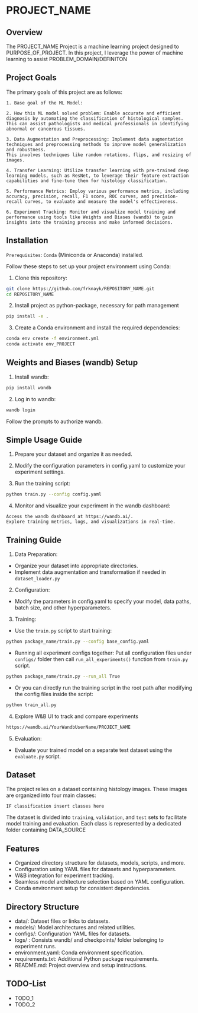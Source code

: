 # PROJECT_NAME

## Overview

The PROJECT_NAME Project is a machine learning project designed to PURPOSE_OF_PROJECT.
In this project, I leverage the power of machine learning to assist PROBLEM_DOMAIN/DEFINITON

## Project Goals

The primary goals of this project are as follows:

```text
1. Base goal of the ML Model: 

2. How this ML model solved problem: Enable accurate and efficient diagnosis by automating the classification of histological samples. 
This can assist pathologists and medical professionals in identifying abnormal or cancerous tissues.

3. Data Augmentation and Preprocessing: Implement data augmentation techniques and preprocessing methods to improve model generalization and robustness. 
This involves techniques like random rotations, flips, and resizing of images.

4. Transfer Learning: Utilize transfer learning with pre-trained deep learning models, such as ResNet, to leverage their feature extraction capabilities and fine-tune them for histology classification.

5. Performance Metrics: Employ various performance metrics, including accuracy, precision, recall, F1 score, ROC curves, and precision-recall curves, to evaluate and measure the model's effectiveness.

6. Experiment Tracking: Monitor and visualize model training and performance using tools like Weights and Biases (wandb) to gain insights into the training process and make informed decisions.
```

## Installation

`Prerequisites`: `Conda` (Miniconda or Anaconda) installed.

Follow these steps to set up your project environment using Conda:

1. Clone this repository:

```bash
git clone https://github.com/frknayk/REPOSITORY_NAME.git
cd REPOSITORY_NAME
```

2. Install project as python-package, necessary for path management

```bash
pip install -e .
```

3. Create a Conda environment and install the required dependencies:

```bash
conda env create -f environment.yml
conda activate env_PROJECT
```

## Weights and Biases (wandb) Setup

1. Install wandb:

```bash
pip install wandb
```

2. Log in to wandb:

```bash
wandb login
```

Follow the prompts to authorize wandb.

## Simple Usage Guide

1. Prepare your dataset and organize it as needed.

2. Modify the configuration parameters in config.yaml to customize your experiment settings.

3. Run the training script:

```bash
python train.py --config config.yaml
```

4. Monitor and visualize your experiment in the wandb dashboard:

```text
Access the wandb dashboard at https://wandb.ai/.
Explore training metrics, logs, and visualizations in real-time.
```

## Training Guide

1. Data Preparation:

- Organize your dataset into appropriate directories.
- Implement data augmentation and transformation if needed in `dataset_loader.py`

2. Configuration:

- Modify the parameters in config.yaml to specify your model, data paths, batch size, and other hyperparameters.

3. Training:

- Use the `train.py` script to start training:

```bash
python package_name/train.py --config base_config.yaml
```

- Running all experiment configs together: Put all configuration files under `configs/` folder then call `run_all_experiments()` function from `train.py` script.

```bash
python package_name/train.py --run_all True
```

- Or you can directly run the training script in the root path after modifying the config files inside the script:

```bash
python train_all.py
```

4. Explore W&B UI to track and compare experiments

```bash
https://wandb.ai/YourWandbUserName/PROJECT_NAME
```

5. Evaluation:

- Evaluate your trained model on a separate test dataset using the `evaluate.py` script.

## Dataset

The project relies on a dataset containing histology images. These images are organized into four main classes:

```text
IF classification insert classes here
```

The dataset is divided into `training`, `validation`, and `test` sets to facilitate model training and evaluation.
Each class is represented by a dedicated folder containing DATA_SOURCE


## Features

- Organized directory structure for datasets, models, scripts, and more.
- Configuration using YAML files for datasets and hyperparameters.
- W&B integration for experiment tracking.
- Seamless model architecture selection based on YAML configuration.
- Conda environment setup for consistent dependencies.

## Directory Structure

- data/: Dataset files or links to datasets.
- models/: Model architectures and related utilities.
- configs/: Configuration YAML files for datasets.
- logs/ : Consists wandb/ and checkpoints/ folder belonging to experiment runs.
- environment.yaml: Conda environment specification.
- requirements.txt: Additional Python package requirements.
- README.md: Project overview and setup instructions.


## TODO-List

- TODO_1
- TODO_2